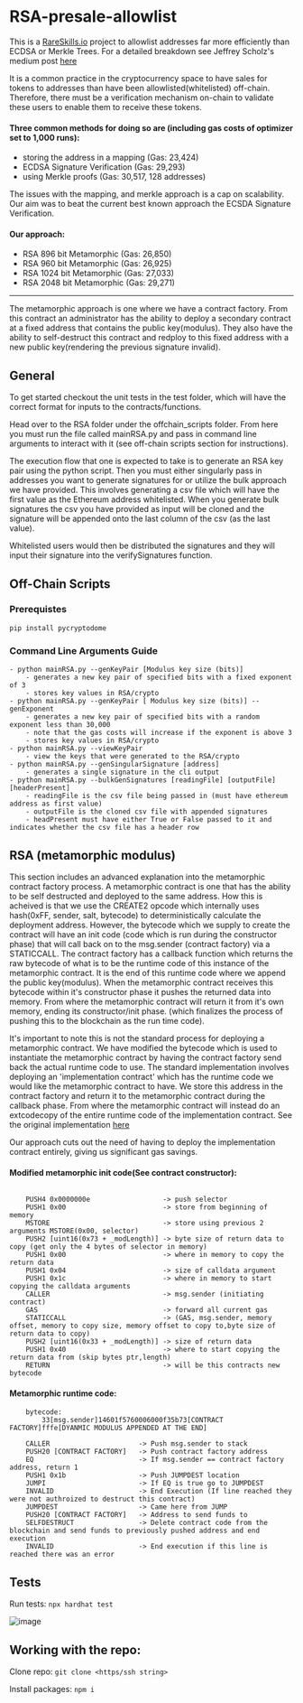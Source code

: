 # RSA-presale-allowlist
This is a [RareSkills.io](https://RareSkills.io) project to allowlist addresses far more efficiently than ECDSA or Merkle Trees.
For a detailed breakdown see Jeffrey Scholz's medium post [here](https://medium.com/donkeverse/hardcore-gas-savings-in-nft-minting-part-2-signatures-vs-merkle-trees-917c43c59b07)

It is a common practice in the cryptocurrency space to have sales for tokens to addresses than have been allowlisted(whitelisted) off-chain. Therefore, there must be a verification mechanism on-chain to validate these users to enable them to receive these tokens.

#### Three common methods for doing so are (including gas costs of optimizer set to 1,000 runs):
- storing the address in a mapping (Gas: 23,424) 
- ECDSA Signature Verification (Gas: 29,293) 
- using Merkle proofs (Gas: 30,517, 128 addresses) 

The issues with the mapping, and merkle approach is a cap on scalability. Our aim was to beat
the current best known approach the ECSDA Signature Verification.

#### Our approach:
- RSA 896 bit Metamorphic  (Gas: 26,850)
- RSA 960 bit Metamorphic  (Gas: 26,925)
- RSA 1024 bit Metamorphic (Gas: 27,033)
- RSA 2048 bit Metamorphic (Gas: 29,271) 

<hr>

The metamorphic approach is one where we have a contract factory. From this contract an administrator has the ability to deploy a secondary contract at a fixed address that contains the public key(modulus). They also have the ability to self-destruct this contract and redploy to this fixed address with a new public key(rendering the previous signature invalid).

## General
To get started checkout the unit tests in the test folder, which will have the correct format for inputs to the contracts/functions.

Head over to the RSA folder under the offchain_scripts folder. From here you must run the file called mainRSA.py and pass in command line arguments to interact with it (see off-chain scripts section for instructions).

The execution flow that one is expected to take is to generate an RSA key pair using the python script. Then you must either singularly pass in addresses you want to generate signatures for or utilize the bulk approach we have provided. This involves generating a csv file which will have the first value as the Ethereum address whitelisted. When you generate bulk signatures the csv you have provided as input will be cloned and the signature will be appended onto the last column of the csv (as the last value). 

Whitelisted users would then be distributed the signatures and they will input their signature into the verifySignatures function.

## Off-Chain Scripts

### Prerequistes 

```
pip install pycryptodome
```

### Command Line Arguments Guide
    - python mainRSA.py --genKeyPair [Modulus key size (bits)]
        - generates a new key pair of specified bits with a fixed exponent of 3
        - stores key values in RSA/crypto
    - python mainRSA.py --genKeyPair [ Modulus key size (bits)] --genExponent
        - generates a new key pair of specified bits with a random exponent less than 30,000
        - note that the gas costs will increase if the exponent is above 3
        - stores key values in RSA/crypto
    - python mainRSA.py --viewKeyPair
        - view the keys that were generated to the RSA/crypto
    - python mainRSA.py --genSingularSignature [address]
        - generates a single signature in the cli output 
    - python mainRSA.py --bulkGenSignatures [readingFile] [outputFile] [headerPresent]
        - readingFile is the csv file being passed in (must have ethereum address as first value)
        - outputFile is the cloned csv file with appended signatures
        - headPresent must have either True or False passed to it and indicates whether the csv file has a header row
 
## RSA (metamorphic modulus)
This section includes an advanced explanation into the metamorphic contract factory process. A metamorphic contract is one that has the ability to be self destructed and deployed to the same address. How this is acheived is that we use the CREATE2 opcode which internally uses hash(0xFF, sender, salt, bytecode) to deterministically calculate the deployment address. However, the bytecode which we supply to create the contract will have an init code (code which is run during the constructor phase) that will call back on to the msg.sender (contract factory) via a STATICCALL. The contract factory has a callback function which returns the raw bytecode of what is to be the runtime code of this instance of the metamorphic contract. It is the end of this runtime code where we append the public key(modulus). When the metamorphic contract receives this bytecode within it's constructor phase it pushes the returned data into memory. From where the metamorphic contract will return it from it's own memory, ending its constructor/init phase. (which finalizes the process of pushing this to the blockchain as the run time code).

It's important to note this is not the standard process for deploying a metamorphic contract. We have modified the bytecode which is used to instantiate the metamorphic contract by having the contract factory send back the actual runtime code to use. The standard implementation involves deploying an 'implementation contract' which has the runtime code we would like the metamorphic contract to have. We store this address in the contract factory and return it to the metamorphic contract during the callback phase. From where the metamorphic contract will instead do an extcodecopy of the entire runtime code of the implementation contract. See the original implementation [here](https://github.com/0age/metamorphic)

Our approach cuts out the need of having to deploy the implementation contract entirely, giving us significant gas savings.

#### Modified metamorphic init code(See contract constructor):
```
 
    PUSH4 0x0000000e                  -> push selector
    PUSH1 0x00                        -> store from beginning of memory
    MSTORE                            -> store using previous 2 arguments MSTORE(0x00, selector)
    PUSH2 [uint16(0x73 + _modLength)] -> byte size of return data to copy (get only the 4 bytes of selector in memory)  
    PUSH1 0x00                        -> where in memory to copy the return data
    PUSH1 0x04                        -> size of calldata argument
    PUSH1 0x1c                        -> where in memory to start copying the calldata arguments
    CALLER                            -> msg.sender (initiating contract)
    GAS                               -> forward all current gas
    STATICCALL                        -> (GAS, msg.sender, memory offset, memory to copy size, memory offset to copy to,byte size of return data to copy)
    PUSH2 [uint16(0x33 + _modLength)] -> size of return data
    PUSH1 0x40                        -> where to start copying the return data from (skip bytes ptr,length)
    RETURN                            -> will be this contracts new bytecode

```

#### Metamorphic runtime code:
```
    bytecode:
        33[msg.sender]14601f5760006000f35b73[CONTRACT FACTORY]fffe[DYANMIC MODULUS APPENDED AT THE END]

    CALLER                      -> Push msg.sender to stack  
    PUSH20 [CONTRACT FACTORY]   -> Push contract factory address 
    EQ                          -> If msg.sender == contract factory address, return 1
    PUSH1 0x1b                  -> Push JUMPDEST location
    JUMPI                       -> If EQ is true go to JUMPDEST
    INVALID                     -> End Execution (If line reached they were not authroized to destruct this contract)
    JUMPDEST                    -> Came here from JUMP
    PUSH20 [CONTRACT FACTORY]   -> Address to send funds to
    SELFDESTRUCT                -> Delete contract code from the blockchain and send funds to previously pushed address and end execution
    INVALID                     -> End execution if this line is reached there was an error

```

## Tests
Run tests: `npx hardhat test`

![image](https://user-images.githubusercontent.com/106453938/205217581-16c8312c-668c-437c-88ae-2172df153f1c.png)

## Working with the repo:

Clone repo: `git clone <https/ssh string>`

Install packages: `npm i`